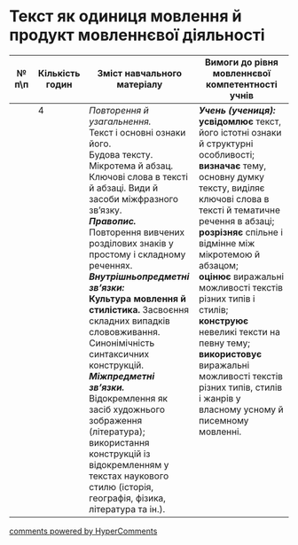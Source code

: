 <div id="hypercomments_widget" class="js-hypercomments-widget invisible"></div>

# Текст як одиниця мовлення й продукт мовленнєвої діяльності 

<table>
  <tr>
    <td width="10%" align="center"><b>№ <br>п\п</br></b></td>
    <td width="5%" align="center"><b>Кількість годин</b></td>  
    <td width="40%" align="center"><b>Зміст навчального матеріалу</b></td>
    <td width="45%" align="center"><b>Вимоги до рівня мовленнєвої компетентності учнів</b></td>
  </tr>
<tbody>
  <tr>
<td width="10%" style="vertical-align:top !important;"></td>
<td width="5%" style="vertical-align:top !important;">4</td>
    <td width="40%" style="vertical-align:top !important;">
<i>Повторення й узагальнення.</i><br>
Текст і основні ознаки його. <br>
Будова  тексту. Мікротема й абзац. Ключові слова в тексті й абзаці. Види й засоби міжфразного зв’язку. <br>
<b><i>Правопис.</i></b> Повторення вивчених розділових знаків  у простому і складному реченнях.<br>
<b><i>Внутрішньопредметні зв’язки:</i></b><br>
<b>Культура мовлення й стилістика.</b> Засвоєння складних випадків слововживання. Синонімічність синтаксичних конструкцій.<br>
<b><i>Міжпредметні зв’язки.</i></b> Відокремлення як засіб художнього зображення (література); використання конструкцій із відокремленням у текстах наукового стилю (історія, географія, фізика, література та ін.).
</td>
    <td width="45%" style="vertical-align:top !important;">
<i><b>Учень (учениця):</b></i><br>
<b>усвідомлює</b> текст, його істотні ознаки й структурні особливості;<br>
<b>визначає</b> тему, основну думку тексту, виділяє ключові слова в тексті й тематичне речення в абзаці;<br>
<b>розрізняє</b> спільне і відмінне між мікротемою й абзацом; <br>
<b>оцінює</b> виражальні можливості текстів різних типів і стилів;<br>
<b>конструює</b>  невеликі тексти на певну тему;<br>
<b>використовує</b> виражальні можливості текстів різних типів, стилів  і жанрів у власному усному й писемному мовленні.</td>
  </tr>
</tbody>
</table>

<div class="js-hypercomments-container">
<a href="http://hypercomments.com" class="hc-link" title="comments widget">comments powered by HyperComments</a>
</div>